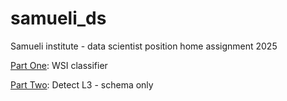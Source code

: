 # samueli_ds
Samueli institute - data scientist position home assignment 2025 


[Part One](./Answers/part_one.md): WSI classifier

[Part Two](./Answers/part_two.md): Detect L3 - schema only
